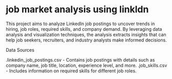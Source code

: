 # job market analysis using linkldn 

This project aims to analyze LinkedIn job postings to uncover trends in hiring, job roles, required skills, and company demand. By leveraging data analysis and visualization techniques, the analysis extracts insights that can help job seekers, recruiters, and industry analysts make informed decisions.

Data Sources

.linkedin_job_postings.csv - Contains job postings with details such as company name, job title, location, experience level, and more.
.job_skills.csv - Includes information on required skills for different job roles.
